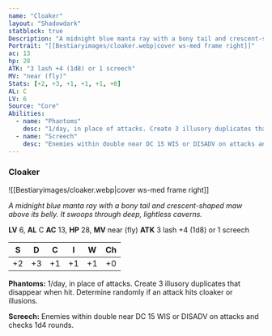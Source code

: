 ```yaml
---
name: "Cloaker"
layout: "Shadowdark"
statblock: true
Description: "A midnight blue manta ray with a bony tail and crescent-shaped maw above its belly. It swoops through deep, lightless caverns."
Portrait: "[[Bestiaryimages/cloaker.webp|cover ws-med frame right]]"
ac: 13
hp: 28
ATK: "3 lash +4 (1d8) or 1 screech"
MV: "near (fly)"
Stats: [+2, +3, +1, +1, +1, +0]
AL: C
LV: 6
Source: "Core"
Abilities:
  - name: "Phantoms"
    desc: "1/day, in place of attacks. Create 3 illusory duplicates that disappear when hit. Determine randomly if an attack hits cloaker or illusions."
  - name: "Screech"
    desc: "Enemies within double near DC 15 WIS or DISADV on attacks and checks 1d4 rounds."
---
```


### Cloaker

![[Bestiaryimages/cloaker.webp|cover ws-med frame right]]

_A midnight blue manta ray with a bony tail and crescent-shaped maw above its belly. It swoops through deep, lightless caverns._

**LV** 6, **AL** C
**AC** 13, **HP** 28, **MV** near (fly)
**ATK** 3 lash +4 (1d8) or 1 screech

|  S  |  D  |  C  |  I  |  W  |  Ch  |
|:---:|:---:|:---:|:---:|:---:|:----:|
| +2 | +3 | +1 | +1 | +1 | +0 |

**Phantoms:** 1/day, in place of attacks. Create 3 illusory duplicates that disappear when hit. Determine randomly if an attack hits cloaker or illusions.

**Screech:** Enemies within double near DC 15 WIS or DISADV on attacks and checks 1d4 rounds.

